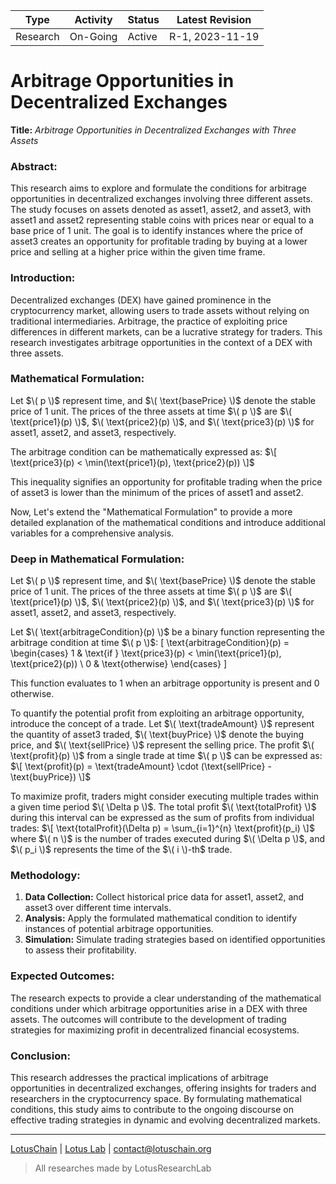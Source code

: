 | Type            | Activity      | Status | Latest Revision  |
|-----------------|---------------|--------|------------------|
| Research        | On-Going      | Active | R-1, 2023-11-19  |

# Arbitrage Opportunities in Decentralized Exchanges

**Title:** *Arbitrage Opportunities in Decentralized Exchanges with Three Assets*

### Abstract:
This research aims to explore and formulate the conditions for arbitrage opportunities in decentralized exchanges involving three different assets. The study focuses on assets denoted as asset1, asset2, and asset3, with asset1 and asset2 representing stable coins with prices near or equal to a base price of 1 unit. The goal is to identify instances where the price of asset3 creates an opportunity for profitable trading by buying at a lower price and selling at a higher price within the given time frame.

### Introduction:
Decentralized exchanges (DEX) have gained prominence in the cryptocurrency market, allowing users to trade assets without relying on traditional intermediaries. Arbitrage, the practice of exploiting price differences in different markets, can be a lucrative strategy for traders. This research investigates arbitrage opportunities in the context of a DEX with three assets.

### Mathematical Formulation:
Let $\( p \)$ represent time, and $\( \text{basePrice} \)$ denote the stable price of 1 unit. The prices of the three assets at time $\( p \)$ are $\( \text{price1}(p) \)$, $\( \text{price2}(p) \)$, and $\( \text{price3}(p) \)$ for asset1, asset2, and asset3, respectively.

The arbitrage condition can be mathematically expressed as:
$\[ \text{price3}(p) < \min(\text{price1}(p), \text{price2}(p)) \]$

This inequality signifies an opportunity for profitable trading when the price of asset3 is lower than the minimum of the prices of asset1 and asset2.

Now, Let's extend the "Mathematical Formulation" to provide a more detailed explanation of the mathematical conditions and introduce additional variables for a comprehensive analysis.

### Deep in Mathematical Formulation:
Let $\( p \)$ represent time, and $\( \text{basePrice} \)$ denote the stable price of 1 unit. The prices of the three assets at time $\( p \)$ are $\( \text{price1}(p) \)$, $\( \text{price2}(p) \)$, and $\( \text{price3}(p) \)$ for asset1, asset2, and asset3, respectively.

Let $\( \text{arbitrageCondition}(p) \)$ be a binary function representing the arbitrage condition at time $\( p \)$:
\[ \text{arbitrageCondition}(p) = \begin{cases} 1 & \text{if } \text{price3}(p) < \min(\text{price1}(p), \text{price2}(p)) \\ 0 & \text{otherwise} \end{cases} \]

This function evaluates to 1 when an arbitrage opportunity is present and 0 otherwise.

To quantify the potential profit from exploiting an arbitrage opportunity, introduce the concept of a trade. Let $\( \text{tradeAmount} \)$ represent the quantity of asset3 traded, $\( \text{buyPrice} \)$ denote the buying price, and $\( \text{sellPrice} \)$ represent the selling price. The profit $\( \text{profit}(p) \)$ from a single trade at time $\( p \)$ can be expressed as:
$\[ \text{profit}(p) = \text{tradeAmount} \cdot (\text{sellPrice} - \text{buyPrice}) \]$

To maximize profit, traders might consider executing multiple trades within a given time period $\( \Delta p \)$. The total profit $\( \text{totalProfit} \)$ during this interval can be expressed as the sum of profits from individual trades:
$\[ \text{totalProfit}(\Delta p) = \sum_{i=1}^{n} \text{profit}(p_i) \]$
where $\( n \)$ is the number of trades executed during $\( \Delta p \)$, and $\( p_i \)$ represents the time of the $\( i \)-th$ trade.



### Methodology:
1. **Data Collection:** Collect historical price data for asset1, asset2, and asset3 over different time intervals.
2. **Analysis:** Apply the formulated mathematical condition to identify instances of potential arbitrage opportunities.
3. **Simulation:** Simulate trading strategies based on identified opportunities to assess their profitability.

### Expected Outcomes:
The research expects to provide a clear understanding of the mathematical conditions under which arbitrage opportunities arise in a DEX with three assets. The outcomes will contribute to the development of trading strategies for maximizing profit in decentralized financial ecosystems.

### Conclusion:
This research addresses the practical implications of arbitrage opportunities in decentralized exchanges, offering insights for traders and researchers in the cryptocurrency space. By formulating mathematical conditions, this study aims to contribute to the ongoing discourse on effective trading strategies in dynamic and evolving decentralized markets.

---

[LotusChain](https://lotuschain.org) | [Lotus Lab](https://github.com/blue-lotus-lab) | contact@lotuschain.org

> All researches made by LotusResearchLab
